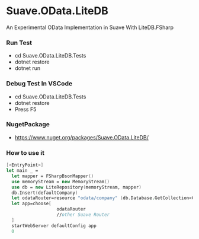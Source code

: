 # Suave.OData.LiteDB
An Experimental OData Implementation in Suave With LiteDB.FSharp 
### Run Test
* cd Suave.OData.LiteDB.Tests
* dotnet restore
* dotnet run
### Debug Test In VSCode
* cd Suave.OData.LiteDB.Tests
* dotnet restore
* Press F5 
### NugetPackage
* https://www.nuget.org/packages/Suave.OData.LiteDB/
### How to use it
  ```fsharp
  [<EntryPoint>]
  let main _ =
    let mapper = FSharpBsonMapper()
    use memoryStream = new MemoryStream()
    use db = new LiteRepository(memoryStream, mapper)    
    db.Insert(defaultCompany)
    let odataRouter=resource "odata/company" (db.Database.GetCollection<Company>()) |> OData.CRUD
    let app=choose[
                     odataRouter
                     //other Suave Router
    ]
    startWebServer defaultConfig app
    0 
  ```